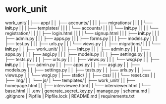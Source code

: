 # work_unit

work_unit/
|   ├── app/
|   │   ├── accounts/
|   |   |   ├── migrations/
|   |   |   |   └── __init__.py
|   |   |   ├── templates/
|   |   |   |   └── accounts/
|   |   |   |       └── __init__.py
|   |   |   |   └── registration/
|   |   |   |       ├── login.html
|   |   |   |       └── signup.html
|   |   |   ├── __init__.py
|   |   |   ├── admin.py
|   |   |   ├── apps.py
|   |   |   ├── forms.py
|   |   |   ├── models.py
|   |   |   ├── test.py
|   |   |   ├── urls.py
|   |   |   └── views.py
|   │   ├── migrations/
|   |   |   └── __init__.py
|   │   ├── work_unit/
|   |   |   ├── __init__.py
|   |   │   ├── admin.py
|   |   │   ├── apps.py
|   |   │   ├── asgi.py
|   |   │   ├── models.py
|   |   │   ├── settings.py
|   |   │   ├── tests.py
|   |   │   ├── urls.py
|   |   │   ├── views.py
|   |   │   └── wsgi.py
|   │   ├── __init__.py
|   │   ├── admin.py
|   │   ├── apps.py
|   │   ├── asgi.py
|   │   ├── models.py
|   │   ├── settings.py
|   │   ├── tests.py
|   │   ├── urls.py
|   │   ├── views.py
|   │   └── wsgi.py
|   ├── static/
|   │   ├── css/
|   |   |   └── reset.css
|   │   ├── img/
|   │   └── js/
|   └── templates/
|       ├── work_unit/
|       |   ├── homepage.html
|       |   ├── interviewee.html
|       |   └── interviewer.html
|       └── base.html
|
| .env
| generate_secret_key.py
| manage.py
| schema.md
| .gitignore
| Pipfile
| Pipfile.lock
| README.md
| requirements.txt
